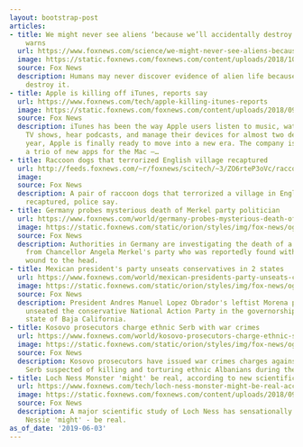 ```yaml
---
layout: bootstrap-post
articles:
- title: We might never see aliens ‘because we’ll accidentally destroy them’, expert
    warns
  url: https://www.foxnews.com/science/we-might-never-see-aliens-because-well-accidentally-destroy-them-expert-warns
  image: https://static.foxnews.com/foxnews.com/content/uploads/2018/10/China-Aliens3.jpg
  source: Fox News
  description: Humans may never discover evidence of alien life because we'll accidentally
    destroy it.
- title: Apple is killing off iTunes, reports say
  url: https://www.foxnews.com/tech/apple-killing-itunes-reports
  image: https://static.foxnews.com/foxnews.com/content/uploads/2018/09/e0791163-apple-logo-blue.jpg
  source: Fox News
  description: iTunes has been the way Apple users listen to music, watch movies and
    TV shows, hear podcasts, and manage their devices for almost two decades. This
    year, Apple is finally ready to move into a new era. The company is launching
    a trio of new apps for the Mac –…
- title: Raccoon dogs that terrorized English village recaptured
  url: http://feeds.foxnews.com/~r/foxnews/scitech/~3/ZO6rteP3oVc/raccoon-dogs-terrorized-recaptured
  image: 
  source: Fox News
  description: A pair of raccoon dogs that terrorized a village in England has been
    recaptured, police say.
- title: Germany probes mysterious death of Merkel party politician
  url: https://www.foxnews.com/world/germany-probes-mysterious-death-of-merkel-party-politician
  image: https://static.foxnews.com/static/orion/styles/img/fox-news/og/og-fox-news.png
  source: Fox News
  description: Authorities in Germany are investigating the death of a politician
    from Chancellor Angela Merkel's party who was reportedly found with a gunshot
    wound to the head.
- title: Mexican president's party unseats conservatives in 2 states
  url: https://www.foxnews.com/world/mexican-presidents-party-unseats-conservatives-in-2-states
  image: https://static.foxnews.com/static/orion/styles/img/fox-news/og/og-fox-news.png
  source: Fox News
  description: President Andres Manuel Lopez Obrador's leftist Morena party has apparently
    unseated the conservative National Action Party in the governorship of the border
    state of Baja California.
- title: Kosovo prosecutors charge ethnic Serb with war crimes
  url: https://www.foxnews.com/world/kosovo-prosecutors-charge-ethnic-serb-with-war-crimes
  image: https://static.foxnews.com/static/orion/styles/img/fox-news/og/og-fox-news.png
  source: Fox News
  description: Kosovo prosecutors have issued war crimes charges against an ethnic
    Serb suspected of killing and torturing ethnic Albanians during the 1998-99 war.
- title: Loch Ness Monster 'might' be real, according to new scientific study
  url: https://www.foxnews.com/tech/loch-ness-monster-might-be-real-according-to-new-scientific-study
  image: https://static.foxnews.com/foxnews.com/content/uploads/2018/09/sci-loch-ness-monster.jpg
  source: Fox News
  description: A major scientific study of Loch Ness has sensationally discovered
    Nessie 'might' - be real.
as_of_date: '2019-06-03'
---
```


